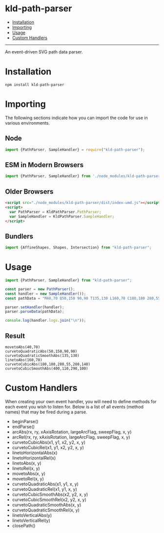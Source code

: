 # kld-path-parser

- [Installation](#installation)
- [Importing](#importing)
- [Usage](#usage)
- [Custom Handlers](#custom-handlers)

---

An event-driven SVG path data parser.

# Installation

```npm install kld-path-parser```

# Importing

The following sections indicate how you can import the code for use in various environments.

## Node

```javascript
import {PathParser, SampleHandler} = require("kld-path-parser");
```

## ESM in Modern Browsers

```javascript
import {PathParser, SampleHandler} from './node_modules/kld-path-parser/dist/index-esm.js';
```

## Older Browsers

```html
<script src="./node_modules/kld-path-parser/dist/index-umd.js"></script>
<script>
  var PathParser = KldPathParser.PathParser;
  var SampleHandler = KldPathParser.SampleHandler;
</script>
```

## Bundlers

```javascript
import {AffineShapes, Shapes, Intersection} from "kld-path-parser";
```

# Usage

```javascript
import {PathParser, SampleHandler} from "kld-path-parser";

const parser = new PathParser();
const handler = new SampleHandler());
const pathData = "M40,70 Q50,150 90,90 T135,130 L160,70 C180,180 280,55 280,140 S400,110 290,100";

parser.setHandler(handler);
parser.parseData(pathData);

console.log(handler.logs.join("\n"));
```

## Result

```
movetoAbs(40,70)
curvetoQuadraticAbs(50,150,90,90)
curvetoQuadraticSmoothAbs(135,130)
linetoAbs(160,70)
curvetoCubicAbs(180,180,280,55,280,140)
curvetoCubicSmoothAbs(400,110,290,100)
```

# Custom Handlers

When creating your own event handler, you will need to define methods for each event you wish to listen for. Below is a list of all events (method names) that may be fired during a parse.

- beginParse()
- endParse()
- arcAbs(rx, ry, xAxisRotation, largeArcFlag, sweepFlag, x, y)
- arcRel(rx, ry, xAxisRotation, largeArcFlag, sweepFlag, x, y)
- curvetoCubicAbs(x1, y1, x2, y2, x, y)
- curvetoCubicRel(x1, y1, x2, y2, x, y)
- linetoHorizontalAbs(x)
- linetoHorizontalRel(x)
- linetoAbs(x, y)
- linetoRel(x, y)
- movetoAbs(x, y)
- movetoRel(x, y)
- curvetoQuadraticAbs(x1, y1, x, y)
- curvetoQuadraticRel(x1, y1, x, y)
- curvetoCubicSmoothAbs(x2, y2, x, y)
- curvetoCubicSmoothRel(x2, y2, x, y)
- curvetoQuadraticSmoothAbs(x, y)
- curvetoQuadraticSmoothRel(x, y)
- linetoVerticalAbs(y)
- linetoVerticalRel(y)
- closePath()

